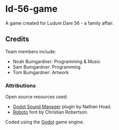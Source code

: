 # ld-56-game

A game created for Ludum Dare 56 - a family affair.

## Credits

Team members include:

- Noah Bumgardner: Programming & Music
- Sam Bumgardner: Programming
- Tom Bumgardner: Artwork

### Attributions

Open source resources used:

- [Godot Sound Manager](https://github.com/nathanhoad/godot_sound_manager) plugin by Nathan Hoad.
- [Roboto](https://fonts.google.com/specimen/Roboto) font by Christian Robertson.

Coded using the [Godot](https://godotengine.org) game engine.
